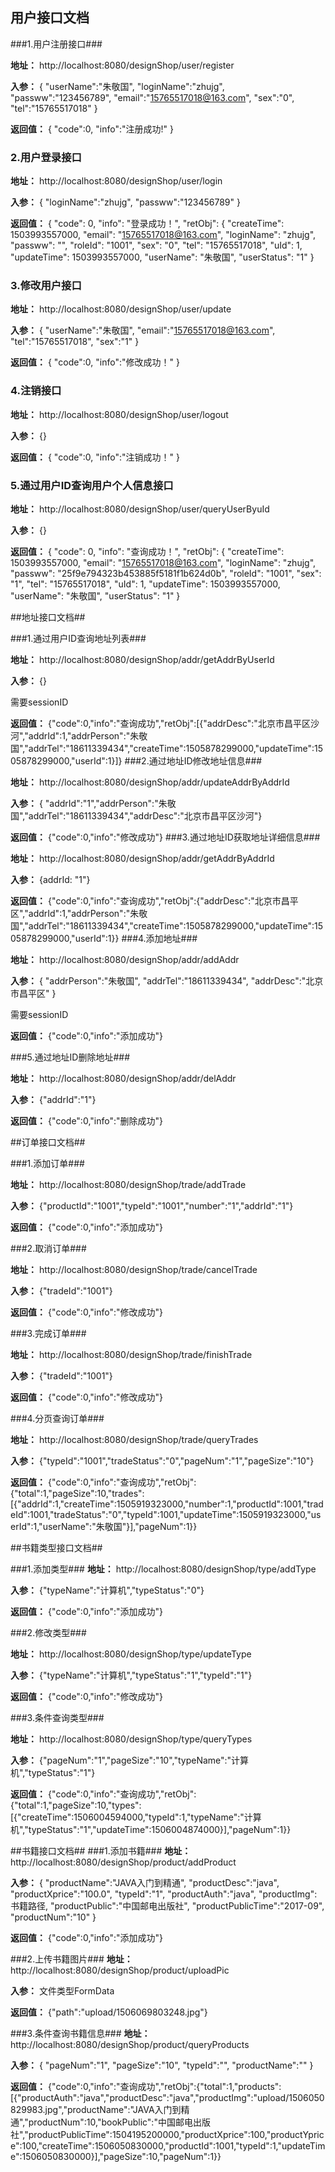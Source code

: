 

## 用户接口文档 ##

###1.用户注册接口###

**地址：**
http://localhost:8080/designShop/user/register

**入参：**
{
"userName":"朱敬国",
"loginName":"zhujg",
"passww":"123456789",
"email":"15765517018@163.com",
"sex":"0",
"tel":"15765517018"
}

**返回值：**
{
"code":0,
"info":"注册成功!"
}

### 2.用户登录接口 ###

**地址：**
http://localhost:8080/designShop/user/login

**入参：**
{
"loginName":"zhujg",
"passww":"123456789"
}

**返回值：**
{
"code": 0,
"info": "登录成功！",
"retObj": {
"createTime": 1503993557000,
"email": "15765517018@163.com",
"loginName": "zhujg",
"passww": "",
"roleId": "1001",
"sex": "0",
"tel": "15765517018",
"uId": 1,
"updateTime": 1503993557000,
"userName": "朱敬国",
"userStatus": "1"
}

### 3.修改用户接口 ###

**地址：**
http://localhost:8080/designShop/user/update

**入参：**
{
"userName":"朱敬国",
"email":"15765517018@163.com",
"tel":"15765517018",
"sex":"1"
}

**返回值：**
{
"code":0,
"info":"修改成功！"
}

### 4.注销接口 ###

**地址：**
http://localhost:8080/designShop/user/logout

**入参：**
{}

**返回值：**
{
"code":0,
"info":"注销成功！"
}

### 5.通过用户ID查询用户个人信息接口 ###

**地址：**
http://localhost:8080/designShop/user/queryUserByuId

**入参：**
{}

**返回值：**
{
"code": 0,
"info": "查询成功！",
"retObj": {
"createTime": 1503993557000,
"email": "15765517018@163.com",
"loginName": "zhujg",
"passww": "25f9e794323b453885f5181f1b624d0b",
"roleId": "1001",
"sex": "1",
"tel": "15765517018",
"uId": 1,
"updateTime": 1503993557000,
"userName": "朱敬国",
"userStatus": "1"
}


##地址接口文档##

###1.通过用户ID查询地址列表###

**地址：**
http://localhost:8080/designShop/addr/getAddrByUserId

**入参：**
{}

需要sessionID

**返回值：**
{"code":0,"info":"查询成功","retObj":[{"addrDesc":"北京市昌平区沙河","addrId":1,"addrPerson":"朱敬国","addrTel":"18611339434","createTime":1505878299000,"updateTime":1505878299000,"userId":1}]}
###2.通过地址ID修改地址信息###

**地址：**
http://localhost:8080/designShop/addr/updateAddrByAddrId

**入参：**
{
"addrId":"1","addrPerson":"朱敬国","addrTel":"18611339434","addrDesc":"北京市昌平区沙河"}

**返回值：**
{"code":0,"info":"修改成功"}
###3.通过地址ID获取地址详细信息###

**地址：**
http://localhost:8080/designShop/addr/getAddrByAddrId

**入参：**
{addrId: "1"}

**返回值：**
{"code":0,"info":"查询成功","retObj":{"addrDesc":"北京市昌平区","addrId":1,"addrPerson":"朱敬国","addrTel":"18611339434","createTime":1505878299000,"updateTime":1505878299000,"userId":1}}
###4.添加地址###

**地址：**
http://localhost:8080/designShop/addr/addAddr

**入参：**
{
"addrPerson":"朱敬国",
"addrTel":"18611339434",
"addrDesc":"北京市昌平区"
}

需要sessionID

**返回值：**
{"code":0,"info":"添加成功"}

###5.通过地址ID删除地址###

**地址：**
http://localhost:8080/designShop/addr/delAddr

**入参：**
{"addrId":"1"}

**返回值：**
{"code":0,"info":"删除成功"}


##订单接口文档##

###1.添加订单###

**地址：**
http://localhost:8080/designShop/trade/addTrade

**入参：**
{"productId":"1001","typeId":"1001","number":"1","addrId":"1"}

**返回值：**
{"code":0,"info":"添加成功"}

###2.取消订单###

**地址：**
http://localhost:8080/designShop/trade/cancelTrade

**入参：**
{"tradeId":"1001"}

**返回值：**
{"code":0,"info":"修改成功"}

###3.完成订单###

**地址：**
http://localhost:8080/designShop/trade/finishTrade

**入参：**
{"tradeId":"1001"}

**返回值：**
{"code":0,"info":"修改成功"}

###4.分页查询订单###

**地址：**
http://localhost:8080/designShop/trade/queryTrades

**入参：**
{"typeId":"1001","tradeStatus":"0","pageNum":"1","pageSize":"10"}

**返回值：**
{"code":0,"info":"查询成功","retObj":{"total":1,"pageSize":10,"trades":[{"addrId":1,"createTime":1505919323000,"number":1,"productId":1001,"tradeId":1001,"tradeStatus":"0","typeId":1001,"updateTime":1505919323000,"userId":1,"userName":"朱敬国"}],"pageNum":1}}

##书籍类型接口文档##

###1.添加类型###
**地址：**
http://localhost:8080/designShop/type/addType

**入参：**
{"typeName":"计算机","typeStatus":"0"}

**返回值：**
{"code":0,"info":"添加成功"}

###2.修改类型###

**地址：**
http://localhost:8080/designShop/type/updateType

**入参：**
{"typeName":"计算机","typeStatus":"1","typeId":"1"}

**返回值：**
{"code":0,"info":"修改成功"}

###3.条件查询类型###

**地址：**
http://localhost:8080/designShop/type/queryTypes

**入参：**
{"pageNum":"1","pageSize":"10","typeName":"计算机","typeStatus":"1"}

**返回值：**
{"code":0,"info":"查询成功","retObj":{"total":1,"pageSize":10,"types":[{"createTime":1506004594000,"typeId":1,"typeName":"计算机","typeStatus":"1","updateTime":1506004874000}],"pageNum":1}}


##书籍接口文档##
###1.添加书籍###
**地址：**
http://localhost:8080/designShop/product/addProduct

**入参：**
{
								"productName":"JAVA入门到精通",
								"productDesc":"java",
								"productXprice":"100.0",
								"typeId":"1",
								"productAuth":"java",
								"productImg":书籍路径,
								"productPublic":"中国邮电出版社",
								"productPublicTime":"2017-09",
								"productNum":"10"
}

**返回值：**
{"code":0,"info":"添加成功"}

###2.上传书籍图片###
**地址：**
http://localhost:8080/designShop/product/uploadPic

**入参：**
文件类型FormData

**返回值：**
{"path":"upload/1506069803248.jpg"}

###3.条件查询书籍信息###
**地址：**
http://localhost:8080/designShop/product/queryProducts

**入参：**
{
		"pageNum":"1",
		"pageSize":"10",
		"typeId":"",
		"productName":""
}

**返回值：**
{"code":0,"info":"查询成功","retObj":{"total":1,"products":[{"productAuth":"java","productDesc":"java","productImg":"upload/1506050829983.jpg","productName":"JAVA入门到精通","productNum":10,"bookPublic":"中国邮电出版社","productPublicTime":1504195200000,"productXprice":100,"productYprice":100,"createTime":1506050830000,"productId":1001,"typeId":1,"updateTime":1506050830000}],"pageSize":10,"pageNum":1}}

